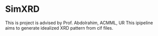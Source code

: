 # SimXRD
This is project is advised by Prof. Abdolrahim, ACMML, UR
This ipipeline aims to generate idealized XRD pattern from cif files.
